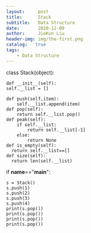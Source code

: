 ```yaml
---
layout:     post
title:      Stack
subtitle:   Data Structure
date:       2020-12-09
author:     JieKun Liu
header-img: img/the-first.png
catalog:   true
tags:
    - Data Structure
---
```

class Stack(object):

    def __init__(self):
    self.__list = []
    
    def push(self,item):
        self.__list.append(item)
    def pop(self):
        return self.__list.pop()
    def peak(self):
        if self.__list:
            return self.__list[-1]
        else:
            return None
    def is_empty(self):
      return self.__list==[]
    def size(self):
      return len(self.__list)
      
if __name__=="__main__":

    s = Stack()
    s.push(1)
    s.push(2)
    s.push(3)
    s.push(4)
    print(s.pop())
    print(s.pop())
    print(s.pop())
    print(s.pop())
